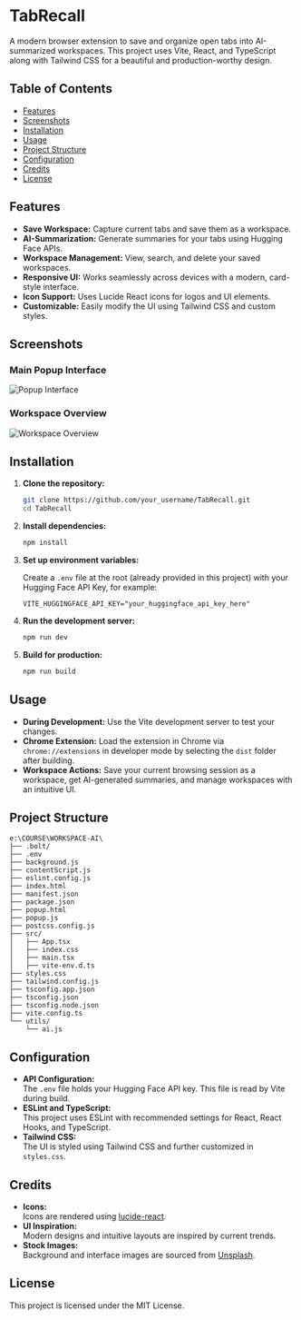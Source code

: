 # TabRecall

A modern browser extension to save and organize open tabs into AI-summarized workspaces. This project uses Vite, React, and TypeScript along with Tailwind CSS for a beautiful and production-worthy design.

## Table of Contents
- [Features](#features)
- [Screenshots](#screenshots)
- [Installation](#installation)
- [Usage](#usage)
- [Project Structure](#project-structure)
- [Configuration](#configuration)
- [Credits](#credits)
- [License](#license)

## Features
- **Save Workspace:** Capture current tabs and save them as a workspace.
- **AI-Summarization:** Generate summaries for your tabs using Hugging Face APIs.
- **Workspace Management:** View, search, and delete your saved workspaces.
- **Responsive UI:** Works seamlessly across devices with a modern, card-style interface.
- **Icon Support:** Uses Lucide React icons for logos and UI elements.
- **Customizable:** Easily modify the UI using Tailwind CSS and custom styles.

## Screenshots

### Main Popup Interface
![Popup Interface](https://source.unsplash.com/featured/?ui,design)

### Workspace Overview
![Workspace Overview](https://source.unsplash.com/featured/?workspace,technology)

## Installation

1. **Clone the repository:**

   ```bash
   git clone https://github.com/your_username/TabRecall.git
   cd TabRecall
   ```

2. **Install dependencies:**

   ```bash
   npm install
   ```

3. **Set up environment variables:**

   Create a `.env` file at the root (already provided in this project) with your Hugging Face API Key, for example:
   ```
   VITE_HUGGINGFACE_API_KEY="your_huggingface_api_key_here"
   ```

4. **Run the development server:**

   ```bash
   npm run dev
   ```

5. **Build for production:**

   ```bash
   npm run build
   ```

## Usage

- **During Development:** Use the Vite development server to test your changes.
- **Chrome Extension:** Load the extension in Chrome via `chrome://extensions` in developer mode by selecting the `dist` folder after building.
- **Workspace Actions:** Save your current browsing session as a workspace, get AI-generated summaries, and manage workspaces with an intuitive UI.

## Project Structure

```
e:\COURSE\WORKSPACE-AI\
├── .bolt/
├── .env
├── background.js
├── contentScript.js
├── eslint.config.js
├── index.html
├── manifest.json
├── package.json
├── popup.html
├── popup.js
├── postcss.config.js
├── src/
│   ├── App.tsx
│   ├── index.css
│   ├── main.tsx
│   ├── vite-env.d.ts
├── styles.css
├── tailwind.config.js
├── tsconfig.app.json
├── tsconfig.json
├── tsconfig.node.json
├── vite.config.ts
└── utils/
    └── ai.js
```

## Configuration

- **API Configuration:**  
  The `.env` file holds your Hugging Face API key. This file is read by Vite during build.
- **ESLint and TypeScript:**  
  This project uses ESLint with recommended settings for React, React Hooks, and TypeScript.
- **Tailwind CSS:**  
  The UI is styled using Tailwind CSS and further customized in `styles.css`.

## Credits

- **Icons:**  
  Icons are rendered using [lucide-react](https://github.com/lucide-icons/lucide).
- **UI Inspiration:**  
  Modern designs and intuitive layouts are inspired by current trends.
- **Stock Images:**  
  Background and interface images are sourced from [Unsplash](https://unsplash.com/).

## License

This project is licensed under the MIT License.
